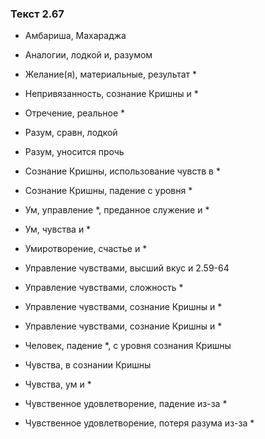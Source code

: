 ### Текст 2.67

- Амбариша, Махараджа

- Аналогии, лодкой и, разумом

- Желание(я), материальные, результат *

- Непривязанность, сознание Кришны и *

- Отречение, реальное *

- Разум, сравн, лодкой

- Разум, уносится прочь

- Сознание Кришны, использование чувств в *

- Сознание Кришны, падение с уровня *

- Ум, управление *, преданное служение и *

- Ум, чувства и *

- Умиротворение, счастье и *

- Управление чувствами, высший вкус и 2.59-64

- Управление чувствами, сложность *

- Управление чувствами, сознание Кришны и *

- Управление чувствами, сознание Кришны и *

- Человек, падение *, с уровня сознания Кришны

- Чувства, в сознании Кришны

- Чувства, ум и *

- Чувственное удовлетворение, падение из-за *

- Чувственное удовлетворение, потеря разума из-за *
	
